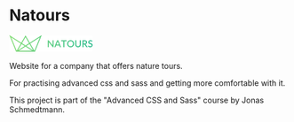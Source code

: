 # Natours

![logo](./img/logo-green-small-1x.png)

Website for a company that offers nature tours.  

For practising advanced css and sass and getting more comfortable with it.  

This project is part of the "Advanced CSS and Sass" course by Jonas Schmedtmann.
